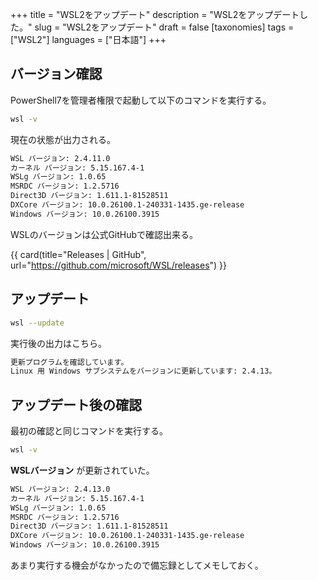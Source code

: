 +++
title = "WSL2をアップデート"
description = "WSL2をアップデートした。"
slug = "WSL2をアップデート"
draft = false
[taxonomies]
tags = ["WSL2"]
languages = ["日本語"]
+++

## バージョン確認

PowerShell7を管理者権限で起動して以下のコマンドを実行する。

```sh
wsl -v
```

現在の状態が出力される。

```sh
WSL バージョン: 2.4.11.0
カーネル バージョン: 5.15.167.4-1
WSLg バージョン: 1.0.65
MSRDC バージョン: 1.2.5716
Direct3D バージョン: 1.611.1-81528511
DXCore バージョン: 10.0.26100.1-240331-1435.ge-release
Windows バージョン: 10.0.26100.3915
```

WSLのバージョンは公式GitHubで確認出来る。

{{ card(title="Releases | GitHub", url="https://github.com/microsoft/WSL/releases") }}

## アップデート

```sh
wsl --update
```

実行後の出力はこちら。

```sh
更新プログラムを確認しています。
Linux 用 Windows サブシステムをバージョンに更新しています: 2.4.13。
```

## アップデート後の確認

最初の確認と同じコマンドを実行する。

```sh
wsl -v
```

**WSLバージョン** が更新されていた。

```sh
WSL バージョン: 2.4.13.0
カーネル バージョン: 5.15.167.4-1
WSLg バージョン: 1.0.65
MSRDC バージョン: 1.2.5716
Direct3D バージョン: 1.611.1-81528511
DXCore バージョン: 10.0.26100.1-240331-1435.ge-release
Windows バージョン: 10.0.26100.3915
```

あまり実行する機会がなかったので備忘録としてメモしておく。
